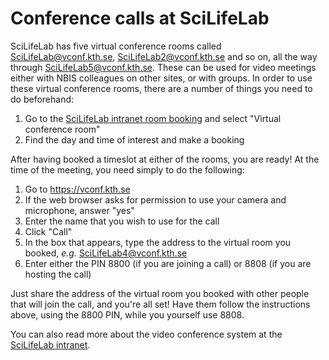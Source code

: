 # Conference calls at SciLifeLab

SciLifeLab has five virtual conference rooms called SciLifeLab@vconf.kth.se,
SciLifeLab2@vconf.kth.se and so on, all the way through
SciLifeLab5@vconf.kth.se. These can be used for video meetings either with
NBIS colleagues on other sites, or with groups. In order to use these virtual
conference rooms, there are a number of things you need to do beforehand:

 1. Go to the [SciLifeLab intranet room booking][scilife-rooms] and select
    "Virtual conference room"
 2. Find the day and time of interest and make a booking

After having booked a timeslot at either of the rooms, you are ready! At the
time of the meeting, you need simply to do the following:

 1. Go to https://vconf.kth.se
 2. If the web browser asks for permission to use your camera and microphone,
    answer "yes"
 3. Enter the name that you wish to use for the call
 4. Click "Call"
 5. In the box that appears, type the address to the virtual room you booked,
    *e.g.* SciLifeLab4@vconf.kth.se
 6. Enter either the PIN 8800 (if you are joining a call) or 8808 (if you are
    hosting the call)

Just share the address of the virtual room you booked with other people that
will join the call, and you're all set! Have them follow the instructions
above, using the 8800 PIN, while you yourself use 8808.

You can also read more about the video conference system at the
[SciLifeLab intranet][scilife-intra].

[scilife-intra]: http://intranet.scilifelab.se/room-instrument-booking/room_booking/
[scilife-rooms]: https://intranet.scilifelab.se/rooms/
